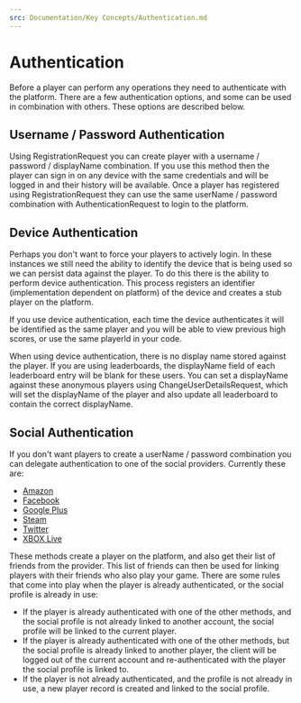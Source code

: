 ```yaml
---
src: Documentation/Key Concepts/Authentication.md
---
```


# Authentication

Before a player can perform any operations they need to authenticate with the platform. There are a few authentication options, and some can be used in combination with others. These options are described below.

## Username / Password Authentication

Using RegistrationRequest you can create player with a username / password / displayName combination. If you use this method then the player can sign in on any device with the same credentials and will be logged in and their history will be available. Once a player has registered using RegistrationRequest they can use the same userName / password combination with AuthenticationRequest to login to the platform.

## Device Authentication

Perhaps you don't want to force your players to actively login. In these instances we still need the ability to identify the device that is being used so we can persist data against the player. To do this there is the ability to perform device authentication. This process registers an identifier (implementation dependent on platform) of the device and creates a stub player on the platform.

If you use device authentication, each time the device authenticates it will be identified as the same player and you will be able to view previous high scores, or use the same playerId in your code.

When using device authentication, there is no display name stored against the player. If you are using leaderboards, the displayName field of each leaderboard entry will be blank for these users. You can set a displayName against these anonymous players using ChangeUserDetailsRequest, which will set the displayName of the player and also update all leaderboard to contain the correct displayName.

## Social Authentication

If you don't want players to create a userName / password combination you can delegate authentication to one of the social providers. Currently these are:

* [Amazon](/?p=5778)
* [Facebook](/?p=2222)
* [Google Plus](/?p=5555)
* [Steam](/?p=5663)
* [Twitter](/?p=2224)
* [XBOX Live](/?p=6024)

These methods create a player on the platform, and also get their list of friends from the provider. This list of friends can then be used for linking players with their friends who also play your game. There are some rules that come into play when the player is already authenticated, or the social profile is already in use:

* If the player is already authenticated with one of the other methods, and the social profile is not already linked to another account, the social profile will be linked to the current player.
* If the player is already authenticated with one of the other methods, but the social profile is already linked to another player, the client will be logged out of the current account and re-authenticated with the player the social profile is linked to.
* If the player is not already authenticated, and the profile is not already in use, a new player record is created and linked to the social profile.
